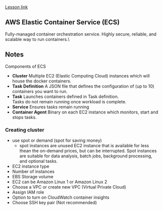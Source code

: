 [Lesson link]("https://youtu.be/RrKRN9zRBWs?t=8234")
## AWS Elastic Container Service (ECS)
Fully-managed container orchestration service. Highly secure, reliable, and scalable way to run containers.\

## Notes
Components of ECS
- **Cluster**
Multiple EC2 (Elastic Computing Cloud) instances which will house the docker containers.
- **Task Definition**
A JSON file that defines the configuration of (up to 10) containers you want to run.
- **Task**
Launches containers defined in Task definition.\
Tasks do not remain running  once workload is complete.
- **Service**
Ensures tasks remain running
- **Container Agent**
Binary on each EC2 instance which monitors, start and stops tasks.

### Creating cluster
- use spot or demand (spot for saving money)
    - spot instances are unused EC2 instance that is available for less thean the on-demand prices, but can be interrupted. Spot instances are suitable for data analysis, batch jobs, background processing, and optional tasks.
- EC2 instance type
- Number of instances
- EBS Storage volume
- EC2 can be Amazon Linux 1 or Amazon Linux 2
- Choose a VPC or create new VPC (Virtual Private Cloud)
- Assign IAM role
- Option to turn on CloudWatch container insights
- Choose SSH key pair (Not recommended)